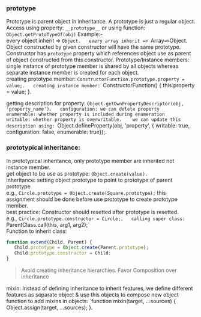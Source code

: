 ### prototype 
Prototype is parent object in inheritance. A prototype is just a regular object.  
Access using property: `__prototype__` or using function: `Object.getProtoTypeOf(obj)`
Example:-  
	every object inherit => `Object.  
	every array inherit => `Array` => `Object.  
Object constructed by given constructor will have the same prototype.  
Constructor has `prototype` property which references object use as parent of object constructed from this constructor.
Prototype/Instance members:   
	single instance of prototype member is shared by all objects whereas separate instance member is created for each object.  
	 creating prototype member: `ConstructorFunction.prototype.property = value;.  
	 creating instance member: `ConstructorFunction() { this.property = value; }.  

getting description for property: `Object.getOwnPropertyDescriptor(obj, 'property_name').  
	configuration: we can delete property  
	enumerable: whether property is included during enumeration  
	writable: whether property is overwritable.   
	we can update this description using: `Object.defineProperty(obj, 'property', { writable: true, configuration: false, enumerable: true});.  


### prototypical inheritance:  
In prototypical inheritance, only prototype member are inherited not instance member.  
get object to be use as prototype: `Object.create(value).`    
inheritance: setting object prototype to point to prototype of parent prototype   
e.g., `Circle.prototype = Object.create(Square.prototype);` this assignment should be done before use prototype to create prototype member.  
best practice: Constructor should resetted after prototype is resetted.  
	e.g., `Circle.prototype.constructor = Circle;.  
calling super class: `ParentClass.call(this, arg1, arg2);`   
Function to inherit class:   
```javascript
function extend(Child, Parent) {
   Child.prototype = Object.create(Parent.prototype);
   Child.prototype.constructor = Child;
}
```
  
> Avoid creating inheritance hierarchies. Favor Composition over inheritance

mixin: Instead of defining inheritance to inherit features, we define different features as separate object & use this objects to compose new object  
function to add mixins in objects: `function mixin(target, ...sources) { Object.assign(target, ...sources); }.  


